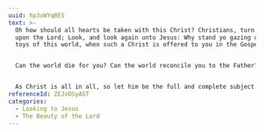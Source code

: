 ```yaml
---
uuid: hp3xWYqBE5
text: >-
  Oh how should all hearts be taken with this Christ? Christians, turn your eyes
  upon the Lord; Look, and look again unto Jesus: Why stand ye gazing on the
  toys of this world, when such a Christ is offered to you in the Gospel?


  Can the world die for you? Can the world reconcile you to the Father? Can the world advance you to the Kingdom of Heaven?


  As Christ is all in all, so let him be the full and complete subject of our desire, and hope, and faith, and love, and joy; let him be in your thoughts the first in the morning, and the last at night.
referenceId: ZEJvDSyAST
categories:
  - Looking to Jesus
  - The Beauty of the Lord
---
```

